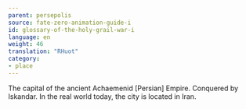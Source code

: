 ```yaml
---
parent: persepolis
source: fate-zero-animation-guide-i
id: glossary-of-the-holy-grail-war-i
language: en
weight: 46
translation: "RHuot"
category:
- place
---
```


The capital of the ancient Achaemenid [Persian] Empire. Conquered by Iskandar. In the real world today, the city is located in Iran.

